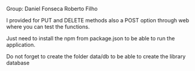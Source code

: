 Group: Daniel Fonseca
	   Roberto Filho

I provided for PUT and DELETE methods also a POST option through web where you can test the functions.

Just need to install the npm from package.json to be able to run the application.

Do not forget to create the folder data/db to be able to create the library database